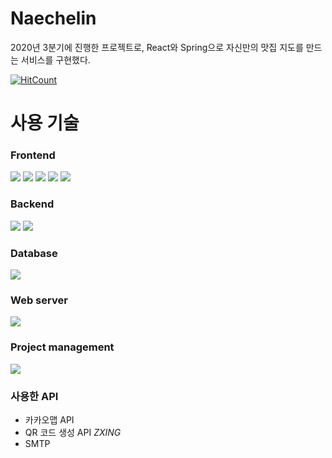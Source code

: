 # Naechelin
2020년 3분기에 진행한 프로젝트로, React와 Spring으로 자신만의 맛집 지도를 만드는 서비스를 구현했다.

[![HitCount](http://hits.dwyl.com/WOOSERK/WOOSERK/Naechelin.svg)](http://hits.dwyl.com/WOOSERK/WOOSERK/Naechelin)

# 사용 기술
### Frontend
<img src="https://img.shields.io/badge/HTML5-E34F26?style=flat-square&logo=HTML5&logoColor=white"/></a>
<img src="https://img.shields.io/badge/JavaScript-F7DF1E?style=flat-square&logo=JavaScript&logoColor=white"/></a>
<img src="https://img.shields.io/badge/jQuery-0769AD?style=flat-square&logo=jQuery&logoColor=white"/></a>
<img src="https://img.shields.io/badge/React-61DAFB?style=flat-square&logo=React&logoColor=white"/></a>
<img src="https://img.shields.io/badge/CSS3-1572B6?style=flat-square&logo=CSS3&logoColor=white"/></a>

### Backend
<img src="https://img.shields.io/badge/Java-007396?style=flat-square&logo=Java&logoColor=white"/></a>
<img src="https://img.shields.io/badge/Spring-6DB33F?style=flat-square&logo=Spring&logoColor=white"/></a>

### Database
<img src="https://img.shields.io/badge/MariaDB-003545?style=flat-square&logo=MariaDB&logoColor=white"/></a>

### Web server
<img src="https://img.shields.io/badge/ApacheTomcat-F8DC75?style=flat-square&logo=Apache&nbspTomcat&logoColor=white"/></a>

### Project management
<img src="https://img.shields.io/badge/ApacheMaven-C71A36?style=flat-square&logo=Apache&nbspMaven&logoColor=white"/></a>

### 사용한 API
- 카카오맵 API
- QR 코드 생성 API *ZXING*
- SMTP

